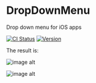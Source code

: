 DropDownMenu
============

Drop down menu for iOS apps

[![CI Status](http://img.shields.io/travis/diniska/DropDownMenu.svg?style=flat)](https://travis-ci.org/diniska/DropDownMenu)
[![Version](https://img.shields.io/cocoapods/v/MAKDropDownMenu.svg?style=flat)](http://cocoadocs.org/docsets/MAKDropDownMenu)

The result is:

![image alt][1]

![image alt][2]

[1]: https://raw.githubusercontent.com/diniska/DropDownMenu/master/Example/MAKDropDownMenuExample/example1.gif
[2]: https://raw.githubusercontent.com/diniska/DropDownMenu/master/Example/MAKDropDownMenuExample/example1.png